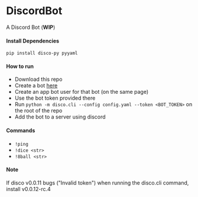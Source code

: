 # DiscordBot
A Discord Bot (**WIP**)

#### Install Dependencies
`pip install disco-py pyyaml`

#### How to run
* Download this repo
* Create a bot [here](https://discordapp.com/developers/applications/me)
* Create an app bot user for that bot (on the same page)
* Use the bot token provided there
* Run `python -m disco.cli --config config.yaml --token <BOT_TOKEN>` on the root of the repo
* Add the bot to a server using discord

#### Commands
* `!ping`
* `!dice <str>`
* `!8ball <str>`

#### Note
If disco v0.0.11 bugs ("Invalid token") when running the disco.cli command, install v0.0.12-rc.4
